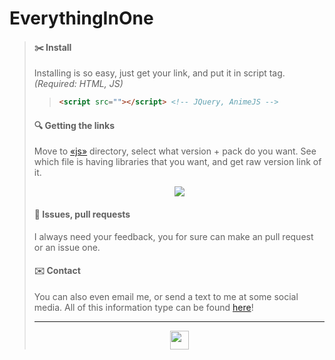 # EverythingInOne
> #### ✂️ Install
> Installing is so easy, just get your link, and put it in script tag. *(Required: HTML, JS)*
> > ```html
> > <script src=""></script> <!-- JQuery, AnimeJS -->
> > ```
> #### 🔍 Getting the links
> Move to [«js»](https://github.com/zlures/everythinginone/tree/mai/js) directory, select what version + pack do you want. See which file is having libraries that you want, and get raw version link of it.
> <div align="center"><img src="https://github.com/zlures/everythinginone/blob/d8e178d63d82b3f6af0c3deb66228e2689199a4d/js/assets/E3EE1BC5-DC2C-40C4-8BF8-CE9D00AC2BFD.jpeg"></div>
>
> #### 📝 Issues, pull requests
> I always need your feedback, you for sure can make an pull request or an issue one.
> #### ✉️ Contact
> You can also even email me, or send a text to me at some social media. All of this information type can be found [here](https://)!
> - - -
> <div align="center"><a href="https://github.com/zlures"><img height="30" width="30" src="https://github.com/zlures/everythinginone/blob/bb4aa4aaa29591f72579e408723f396e594cd8e2/js/assets/89F807EF-638B-4501-B7DE-DB8F7C9E2566.png"></a>
> </div>
